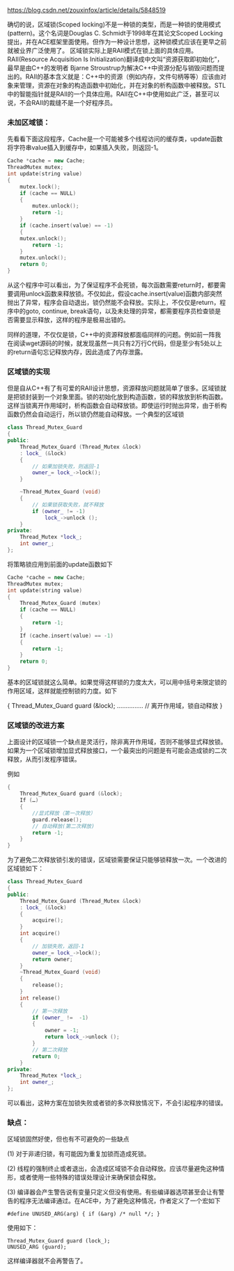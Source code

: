 https://blog.csdn.net/zouxinfox/article/details/5848519

确切的说，区域锁(Scoped locking)不是一种锁的类型，而是一种锁的使用模式(pattern)。这个名词是Douglas C. Schmidt于1998年在其论文Scoped Locking提出，并在ACE框架里面使用。但作为一种设计思想，这种锁模式应该在更早之前就被业界广泛使用了。
区域锁实际上是RAII模式在锁上面的具体应用。RAII(Resource Acquisition Is Initialization)翻译成中文叫“资源获取即初始化”，最早是由C++的发明者 Bjarne Stroustrup为解决C++中资源分配与销毁问题而提出的。RAII的基本含义就是：C++中的资源（例如内存，文件句柄等等）应该由对象来管理，资源在对象的构造函数中初始化，并在对象的析构函数中被释放。STL中的智能指针就是RAII的一个具体应用。RAII在C++中使用如此广泛，甚至可以说，不会RAII的裁缝不是一个好程序员。
### 未加区域锁：
先看看下面这段程序，Cache是一个可能被多个线程访问的缓存类，update函数将字符串value插入到缓存中，如果插入失败，则返回-1。
```cpp
Cache *cache = new Cache;
ThreadMutex mutex;
int update(string value)
{
	mutex.lock();
	if (cache == NULL)
	{
		mutex.unlock();
		return -1;
	}
	if (cache.insert(value) == -1)
	{
    mutex.unlock();
		return -1;
	}
	mutex.unlock();
	return 0;
}
```
 

从这个程序中可以看出，为了保证程序不会死锁，每次函数需要return时，都要需要调用unlock函数来释放锁。不仅如此，假设cache.insert(value)函数内部突然抛出了异常，程序会自动退出，锁仍然能不会释放。实际上，不仅仅是return，程序中的goto, continue, break语句，以及未处理的异常，都需要程序员检查锁是否需要显示释放，这样的程序是极易出错的。

同样的道理，不仅仅是锁，C++中的资源释放都面临同样的问题。例如前一阵我在阅读wget源码的时候，就发现虽然一共只有2万行C代码，但是至少有5处以上的return语句忘记释放内存，因此造成了内存泄露。

### 区域锁的实现
但是自从C++有了有可爱的RAII设计思想，资源释放问题就简单了很多。区域锁就是把锁封装到一个对象里面。锁的初始化放到构造函数，锁的释放放到析构函数。这样当锁离开作用域时，析构函数会自动释放锁。即使运行时抛出异常，由于析构函数仍然会自动运行，所以锁仍然能自动释放。一个典型的区域锁
```cpp
class Thread_Mutex_Guard 
{
public:
	Thread_Mutex_Guard (Thread_Mutex &lock)
	: lock_ (&lock) 
	{ 
		// 如果加锁失败，则返回-1
		owner_= lock_->lock(); 
	}

	~Thread_Mutex_Guard (void) 
	{
		// 如果锁获取失败，就不释放
		if (owner_ != -1)
			lock_->unlock ();
	}
private:
	Thread_Mutex *lock_;
	int owner_;
};
```

将策略锁应用到前面的update函数如下

```cpp 
Cache *cache = new Cache;
ThreadMutex mutex;
int update(string value)
{
    Thread_Mutex_Guard (mutex)
	if (cache == NULL)
	{
		return -1;
	}
	If (cache.insert(value) == -1)
	{
		return -1;
	}
	return 0;
}
```

基本的区域锁就这么简单。如果觉得这样锁的力度太大，可以用中括号来限定锁的作用区域，这样就能控制锁的力度。如下

 
{
	Thread_Mutex_Guard guard (&lock);
	...............
	// 离开作用域，锁自动释放
}


### 区域锁的改进方案
上面设计的区域锁一个缺点是灵活行，除非离开作用域，否则不能够显式释放锁。如果为一个区域锁增加显式释放接口，一个最突出的问题是有可能会造成锁的二次释放，从而引发程序错误。

例如
```cpp
{
	Thread_Mutex_Guard guard (&lock);
	If (…)
	{
		//显式释放（第一次释放）
		guard.release();
		// 自动释放(第二次释放)
		return -1;
    }
}
```

为了避免二次释放锁引发的错误，区域锁需要保证只能够锁释放一次。一个改进的区域锁如下：

```cpp 
class Thread_Mutex_Guard 
{
public:
	Thread_Mutex_Guard (Thread_Mutex &lock)
	: lock_ (&lock) 
	{ 
		acquire(); 
	}
	int acquire()
	{
		// 加锁失败，返回-1
		owner_= lock_->lock();
		return owner;
	}
	~Thread_Mutex_Guard (void) 
    {
	    release();
    }
    int release()
	{
		// 第一次释放
		if (owner_ !=  -1)
		{
			owner = -1;
			return lock_->unlock ();
        }
        // 第二次释放
        return 0;
	}
private:
	Thread_Mutex *lock_;
	int owner_;
};
```

可以看出，这种方案在加锁失败或者锁的多次释放情况下，不会引起程序的错误。

### 缺点：
区域锁固然好使，但也有不可避免的一些缺点

(1) 对于非递归锁，有可能因为重复加锁而造成死锁。

(2) 线程的强制终止或者退出，会造成区域锁不会自动释放。应该尽量避免这种情形，或者使用一些特殊的错误处理设计来确保锁会释放。

(3) 编译器会产生警告说有变量只定义但没有使用。有些编译器选项甚至会让有警告的程序无法编译通过。在ACE中，为了避免这种情况，作者定义了一个宏如下

`#define UNUSED_ARG(arg) { if (&arg) /* null */; }`

使用如下：
```
Thread_Mutex_Guard guard (lock_);
UNUSED_ARG (guard);
```

这样编译器就不会再警告了。